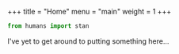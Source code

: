 +++
title = "Home"
menu = "main"
weight = 1
+++

```python
from humans import stan
```

I've yet to get around to putting something here...